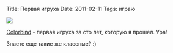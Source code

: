 Title: Первая игруха
Date: 2011-02-11
Tags: играю

<div class="text"><p><img src="http://dl.dropbox.com/u/140528/site/colorbind_done.png" /></p>
<p><a href="http://nonverbal.ch/colorbind.html">Colorbind</a> - первая игруха за сто лет, которую я прошел. Ура!</p>
<p>Знаете еще такие же классные? :)</p></div>
